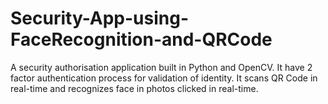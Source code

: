 # Security-App-using-FaceRecognition-and-QRCode
A security authorisation application built in Python and OpenCV. It have 2 factor authentication process for validation of identity. It scans QR Code in real-time and recognizes face in photos clicked in real-time.
